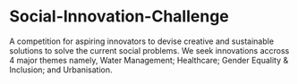 # Social-Innovation-Challenge
A competition for aspiring innovators to devise creative and sustainable solutions to solve the current social problems. We seek innovations accross 4 major themes namely, Water Management; Healthcare; Gender Equality &amp; Inclusion; and Urbanisation.
